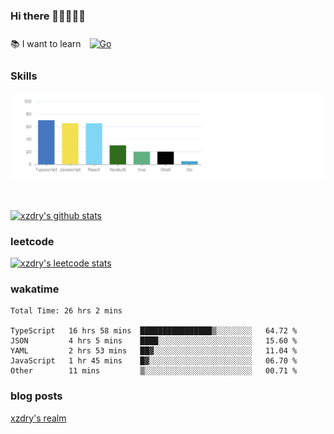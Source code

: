 ### Hi there 👋👋👋👋👋

 :books: I want to learn <a href="https://go.dev/" target="_blank"><img style="margin: 10px" src="https://profilinator.rishav.dev/skills-assets/go-original.svg" alt="Go" height="50" /></a>  

### Skills
![](img/2022-09-05-22-04-20.png)

<br />

[![xzdry's github stats](https://github-readme-stats.vercel.app/api?username=xzdry&count_private=true&show_icons=true&theme=vue)](https://github.com/xzdry)

### leetcode
[![xzdry's leetcode stats](https://leetcard.jacoblin.cool/xzdry-2?theme=light&font=Anek%20Kannada&site=cn)](https://leetcode.cn/u/xzdry-2/)

### wakatime
<!--START_SECTION:waka-->

```text
Total Time: 26 hrs 2 mins

TypeScript   16 hrs 58 mins  ████████████████▒░░░░░░░░   64.72 %
JSON         4 hrs 5 mins    ████░░░░░░░░░░░░░░░░░░░░░   15.60 %
YAML         2 hrs 53 mins   ██▓░░░░░░░░░░░░░░░░░░░░░░   11.04 %
JavaScript   1 hr 45 mins    █▓░░░░░░░░░░░░░░░░░░░░░░░   06.70 %
Other        11 mins         ▒░░░░░░░░░░░░░░░░░░░░░░░░   00.71 %
```

<!--END_SECTION:waka-->

### blog posts
[xzdry's realm](https://www.justdry.net/)
